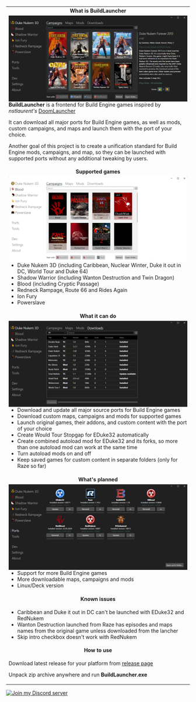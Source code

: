 <table>

<tr>
<td align="center" valign="middle">
<b>What is BuildLauncher</b>
</td>
</tr>

<tr>
<td valign="center">
<img align="right" src="img/img1.png">

<b>BuildLauncher</b> is a frontend for Build Engine games inspired by *nstlaurent's* [DoomLauncher](https://github.com/nstlaurent/DoomLauncher)

It can download all major ports for Build Engine games, as well as mods, custom campaigns, and maps and launch them with the port of your choice.

Another goal of this project is to create a unification standard for Build Engine mods, campaigns, and map, so they can be launched with supported ports without any additional tweaking by users.

</td>
</tr>

<tr>
<td align="center" valign="middle">
<b>Supported games</b>
</td>
</tr>

<tr>
<td valign="center">
<img align="right" src="img/img2.png">

- Duke Nukem 3D (including Caribbean, Nuclear Winter, Duke it out in DC, World Tour and  Duke 64)
- Shadow Warrior (including Wanton Destruction and Twin Dragon)
- Blood (including Cryptic Passage)
- Redneck Rampage, Route 66 and Rides Again
- Ion Fury
- Powerslave

</td>
</tr>

<tr>
<td align="center" valign="middle">
<b>What it can do</b>
</td>
</tr>

<tr>
<td valign="center">
<img align="right" src="img/img3.png">

- Download and update all major source ports for Build Engine games
- Download custom maps, campaigns and mods for supported games
- Launch original games, their addons, and custom content with the port of your choice
- Create Would Tour Stopgap for EDuke32 automatically
- Create combined autoload mod for EDuke32 and its forks, so more than one autoload mod can work at the same time
- Turn autoload mods on and off
- Keep saved games for custom content in separate folders (only for Raze so far)

</td>
</tr>

<tr>
<td align="center" valign="middle">
<b>What's planned</b>
</td>
</tr>

<tr>
<td valign="center">
<img align="right" src="img/img4.png">

- Support for more Build Engine games
- More downloadable maps, campaigns and mods
- Linux/Deck version

</td>
</tr>

<tr>
<td align="center" valign="middle">
<b>Known issues</b>
</td>
</tr>

<tr>
<td valign="center">

- Caribbean and Duke it out in DC can't be launched with EDuke32 and RedNukem
- Wanton Destruction launched from Raze has episodes and maps names from the original game unless downloaded from the lancher
- Skip intro checkbox doesn't work with RedNukem

</td>
</tr>

<tr>
<td align="center" valign="middle">
<b>How to use</b>
</td>
</tr>

<tr>
<td valign="center">

Download latest release for your platform from <a href="https://github.com/fgsfds/BuildLauncher/releases">release page</a>

Unpack zip archive anywhere and run <b>BuildLauncher.exe</b>

</td>
</tr>

</table>

<img align="left" height="32" src="https://assets-global.website-files.com/6257adef93867e50d84d30e2/636e0a6a49cf127bf92de1e2_icon_clyde_blurple_RGB.png"> <a href="https://discord.gg/mWvKyxR4et">Join my Discord server</a>
